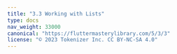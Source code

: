 ```yaml
---
title: "3.3 Working with Lists"
type: docs
nav_weight: 33000
canonical: "https://fluttermasterylibrary.com/5/3/3"
license: "© 2023 Tokenizer Inc. CC BY-NC-SA 4.0"
---
```

